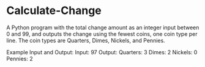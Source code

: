 # Calculate-Change
A Python program with the total change amount as an integer input between 0 and 99, and outputs the change using the fewest coins, one coin type per line. The coin types are Quarters, Dimes, Nickels, and Pennies. 

Example Input and Output:
Input: 97
Output: 
Quarters:       3
Dimes:          2
Nickels:        0
Pennies:        2
